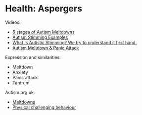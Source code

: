 # Health: Aspergers

Videos:
- [6 stages of Autism Meltdowns](https://www.youtube.com/watch?v=kkZPbGXD66Y)
- [Autism Stimming Examples](https://www.youtube.com/watch?v=4ALy6I1J1uo)
- [What Is Autistic Stimming? We try to understand it first hand.](https://www.youtube.com/watch?v=fBW6Rnazl_Q)
- [Autism Meltdown & Panic Attack](https://www.youtube.com/watch?v=C0rdZOhet24)

Expression and similarities:
- Meltdown
- Anxiety
- Panic attack
- Tantrum

Autism.org.uk:
- [Meltdowns](https://www.autism.org.uk/about/behaviour/meltdowns.aspx)
- [Physical challenging behaviour](https://www.autism.org.uk/about/behaviour/challenging-behaviour/physical.aspx)
